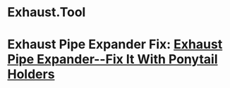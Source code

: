 # Exhaust.Tool
# Exhaust Pipe Expander Fix: [Exhaust Pipe Expander--Fix It With Ponytail Holders](https://youtu.be/6Ao_LSlZ14Y)
